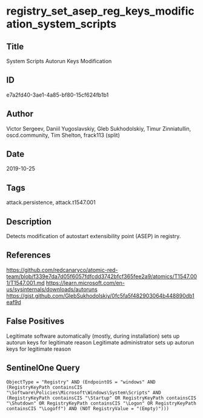 # registry_set_asep_reg_keys_modification_system_scripts

## Title
System Scripts Autorun Keys Modification

## ID
e7a2fd40-3ae1-4a85-bf80-15cf624fb1b1

## Author
Victor Sergeev, Daniil Yugoslavskiy, Gleb Sukhodolskiy, Timur Zinniatullin, oscd.community, Tim Shelton, frack113 (split)

## Date
2019-10-25

## Tags
attack.persistence, attack.t1547.001

## Description
Detects modification of autostart extensibility point (ASEP) in registry.

## References
https://github.com/redcanaryco/atomic-red-team/blob/f339e7da7d05f6057fdfcdd3742bfcf365fee2a9/atomics/T1547.001/T1547.001.md
https://learn.microsoft.com/en-us/sysinternals/downloads/autoruns
https://gist.github.com/GlebSukhodolskiy/0fc5fa5f482903064b448890db1eaf9d

## False Positives
Legitimate software automatically (mostly, during installation) sets up autorun keys for legitimate reason
Legitimate administrator sets up autorun keys for legitimate reason

## SentinelOne Query
```
ObjectType = "Registry" AND (EndpointOS = "windows" AND (RegistryKeyPath containsCIS "\Software\Policies\Microsoft\Windows\System\Scripts" AND (RegistryKeyPath containsCIS "\Startup" OR RegistryKeyPath containsCIS "\Shutdown" OR RegistryKeyPath containsCIS "\Logon" OR RegistryKeyPath containsCIS "\Logoff") AND (NOT RegistryValue = "(Empty)")))

```